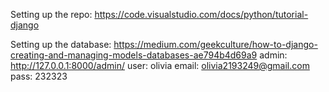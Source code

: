 Setting up the repo: https://code.visualstudio.com/docs/python/tutorial-django

Setting up the database: https://medium.com/geekculture/how-to-django-creating-and-managing-models-databases-ae794b4d69a9
admin: http://127.0.0.1:8000/admin/ 
user: olivia
email: olivia2193249@gmail.com
pass: 232323